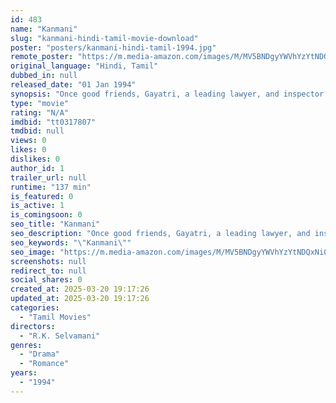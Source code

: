 ```yaml
---
id: 483
name: "Kanmani"
slug: "kanmani-hindi-tamil-movie-download"
poster: "posters/kanmani-hindi-tamil-1994.jpg"
remote_poster: "https://m.media-amazon.com/images/M/MV5BNDgyYWVhYzYtNDQxNi00NTU0LWFhODUtY2ZhNGJlZWI1NGY3XkEyXkFqcGdeQXVyMTEzNzg0Mjkx._V1_SX300.jpg"
original_language: "Hindi, Tamil"
dubbed_in: null
released_date: "01 Jan 1994"
synopsis: "Once good friends, Gayatri, a leading lawyer, and inspector Rajalakshmi become sworn enemies. Although Gayatri's brother, Raja, loves Rajalakshmi's daughter, she fixes his marriage elsewhere."
type: "movie"
rating: "N/A"
imdbid: "tt0317807"
tmdbid: null
views: 0
likes: 0
dislikes: 0
author_id: 1
trailer_url: null
runtime: "137 min"
is_featured: 0
is_active: 1
is_comingsoon: 0
seo_title: "Kanmani"
seo_description: "Once good friends, Gayatri, a leading lawyer, and inspector Rajalakshmi become sworn enemies. Although Gayatri's brother, Raja, loves Rajalakshmi's daughter, she fixes his marriage elsewhere."
seo_keywords: "\"Kanmani\""
seo_image: "https://m.media-amazon.com/images/M/MV5BNDgyYWVhYzYtNDQxNi00NTU0LWFhODUtY2ZhNGJlZWI1NGY3XkEyXkFqcGdeQXVyMTEzNzg0Mjkx._V1_SX300.jpg"
screenshots: null
redirect_to: null
social_shares: 0
created_at: 2025-03-20 19:17:26
updated_at: 2025-03-20 19:17:26
categories:
  - "Tamil Movies"
directors:
  - "R.K. Selvamani"
genres:
  - "Drama"
  - "Romance"
years:
  - "1994"
---
```

